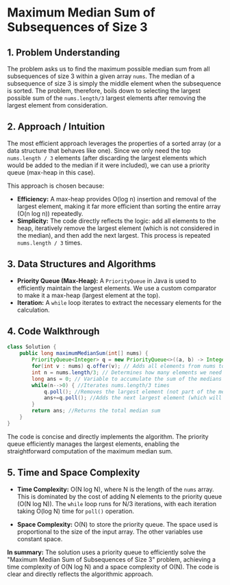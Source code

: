 # Maximum Median Sum of Subsequences of Size 3

## 1. Problem Understanding

The problem asks us to find the maximum possible median sum from all subsequences of size 3 within a given array `nums`.  The median of a subsequence of size 3 is simply the middle element when the subsequence is sorted.  The problem, therefore, boils down to selecting the largest possible sum of the `nums.length/3` largest elements after removing the largest element from consideration.

## 2. Approach / Intuition

The most efficient approach leverages the properties of a sorted array (or a data structure that behaves like one).  Since we only need the top `nums.length / 3` elements (after discarding the largest elements which would be added to the median if it were included), we can use a priority queue (max-heap in this case).

This approach is chosen because:

* **Efficiency:**  A max-heap provides O(log n) insertion and removal of the largest element, making it far more efficient than sorting the entire array (O(n log n)) repeatedly.
* **Simplicity:** The code directly reflects the logic: add all elements to the heap, iteratively remove the largest element (which is not considered in the median), and then add the next largest.  This process is repeated `nums.length / 3` times.

## 3. Data Structures and Algorithms

* **Priority Queue (Max-Heap):**  A `PriorityQueue` in Java is used to efficiently maintain the largest elements. We use a custom comparator to make it a max-heap (largest element at the top).
* **Iteration:** A `while` loop iterates to extract the necessary elements for the calculation.


## 4. Code Walkthrough

```java
class Solution {
    public long maximumMedianSum(int[] nums) {
        PriorityQueue<Integer> q = new PriorityQueue<>((a, b) -> Integer.compare(b, a)); // Creates a max-heap priority queue
        for(int v : nums) q.offer(v); // Adds all elements from nums to the priority queue
        int n = nums.length/3; // Determines how many elements we need for our median sum
        long ans = 0; // Variable to accumulate the sum of the medians
        while(n-->0) { //Iterates nums.length/3 times
            q.poll(); //Removes the largest element (not part of the median)
            ans+=q.poll(); //Adds the next largest element (which will be part of the median)
        }
        return ans; //Returns the total median sum
    }
}
```

The code is concise and directly implements the algorithm.  The priority queue efficiently manages the largest elements, enabling the straightforward computation of the maximum median sum.

## 5. Time and Space Complexity

* **Time Complexity:** O(N log N), where N is the length of the `nums` array. This is dominated by the cost of adding N elements to the priority queue (O(N log N)). The `while` loop runs for N/3 iterations, with each iteration taking O(log N) time for `poll()` operation.

* **Space Complexity:** O(N) to store the priority queue.  The space used is proportional to the size of the input array.  The other variables use constant space.

**In summary:** The solution uses a priority queue to efficiently solve the "Maximum Median Sum of Subsequences of Size 3" problem, achieving a time complexity of O(N log N) and a space complexity of O(N). The code is clear and directly reflects the algorithmic approach.
